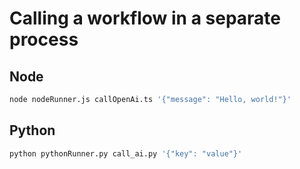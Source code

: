# Calling a workflow in a separate process

## Node

```bash
node nodeRunner.js callOpenAi.ts '{"message": "Hello, world!"}'
```

## Python

```bash
python pythonRunner.py call_ai.py '{"key": "value"}'
```